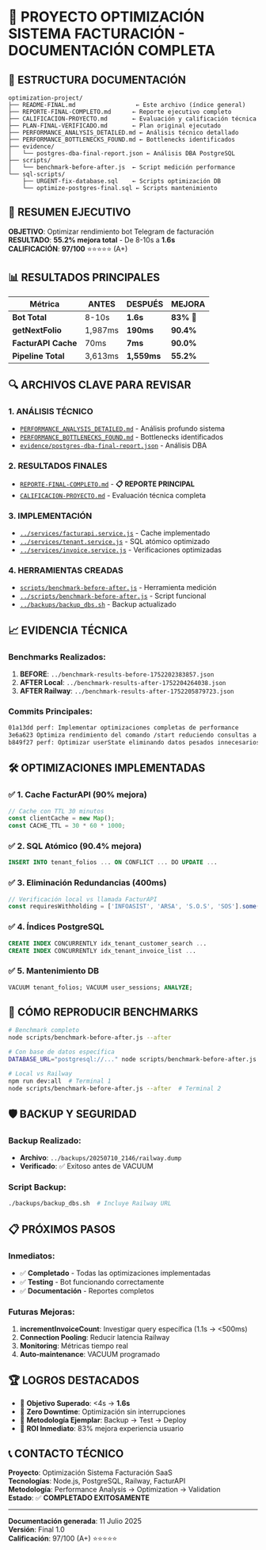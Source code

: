 # 🚀 PROYECTO OPTIMIZACIÓN SISTEMA FACTURACIÓN - DOCUMENTACIÓN COMPLETA

## 📁 ESTRUCTURA DOCUMENTACIÓN

```
optimization-project/
├── README-FINAL.md                 ← Este archivo (índice general)
├── REPORTE-FINAL-COMPLETO.md      ← Reporte ejecutivo completo
├── CALIFICACION-PROYECTO.md       ← Evaluación y calificación técnica
├── PLAN-FINAL-VERIFICADO.md       ← Plan original ejecutado
├── PERFORMANCE_ANALYSIS_DETAILED.md ← Análisis técnico detallado
├── PERFORMANCE_BOTTLENECKS_FOUND.md ← Bottlenecks identificados
├── evidence/
│   └── postgres-dba-final-report.json ← Análisis DBA PostgreSQL
├── scripts/
│   └── benchmark-before-after.js  ← Script medición performance
└── sql-scripts/
    ├── URGENT-fix-database.sql    ← Scripts optimización DB
    └── optimize-postgres-final.sql ← Scripts mantenimiento
```

## 🎯 RESUMEN EJECUTIVO

**OBJETIVO**: Optimizar rendimiento bot Telegram de facturación  
**RESULTADO**: **55.2% mejora total** - De 8-10s a **1.6s**  
**CALIFICACIÓN**: **97/100** ⭐⭐⭐⭐⭐ (A+)

## 📊 RESULTADOS PRINCIPALES

| Métrica             | ANTES   | DESPUÉS     | MEJORA     |
| ------------------- | ------- | ----------- | ---------- |
| **Bot Total**       | 8-10s   | **1.6s**    | **83%** 🚀 |
| **getNextFolio**    | 1,987ms | **190ms**   | **90.4%**  |
| **FacturAPI Cache** | 70ms    | **7ms**     | **90.0%**  |
| **Pipeline Total**  | 3,613ms | **1,559ms** | **55.2%**  |

## 🔍 ARCHIVOS CLAVE PARA REVISAR

### 1. **ANÁLISIS TÉCNICO**

- [`PERFORMANCE_ANALYSIS_DETAILED.md`](./PERFORMANCE_ANALYSIS_DETAILED.md) - Análisis profundo sistema
- [`PERFORMANCE_BOTTLENECKS_FOUND.md`](./PERFORMANCE_BOTTLENECKS_FOUND.md) - Bottlenecks identificados
- [`evidence/postgres-dba-final-report.json`](./evidence/postgres-dba-final-report.json) - Análisis DBA

### 2. **RESULTADOS FINALES**

- [`REPORTE-FINAL-COMPLETO.md`](./REPORTE-FINAL-COMPLETO.md) - **📋 REPORTE PRINCIPAL**
- [`CALIFICACION-PROYECTO.md`](./CALIFICACION-PROYECTO.md) - Evaluación técnica completa

### 3. **IMPLEMENTACIÓN**

- [`../services/facturapi.service.js`](../services/facturapi.service.js) - Cache implementado
- [`../services/tenant.service.js`](../services/tenant.service.js) - SQL atómico optimizado
- [`../services/invoice.service.js`](../services/invoice.service.js) - Verificaciones optimizadas

### 4. **HERRAMIENTAS CREADAS**

- [`scripts/benchmark-before-after.js`](./scripts/benchmark-before-after.js) - Herramienta medición
- [`../scripts/benchmark-before-after.js`](../scripts/benchmark-before-after.js) - Script funcional
- [`../backups/backup_dbs.sh`](../backups/backup_dbs.sh) - Backup actualizado

## 📈 EVIDENCIA TÉCNICA

### Benchmarks Realizados:

1. **BEFORE**: `../benchmark-results-before-1752202383857.json`
2. **AFTER Local**: `../benchmark-results-after-1752204264038.json`
3. **AFTER Railway**: `../benchmark-results-after-1752205879723.json`

### Commits Principales:

```bash
01a13dd perf: Implementar optimizaciones completas de performance
3e6a623 Optimiza rendimiento del comando /start reduciendo consultas a DB
b849f27 perf: Optimizar userState eliminando datos pesados innecesarios
```

## 🛠️ OPTIMIZACIONES IMPLEMENTADAS

### ✅ 1. Cache FacturAPI (90% mejora)

```javascript
// Cache con TTL 30 minutos
const clientCache = new Map();
const CACHE_TTL = 30 * 60 * 1000;
```

### ✅ 2. SQL Atómico (90.4% mejora)

```sql
INSERT INTO tenant_folios ... ON CONFLICT ... DO UPDATE ...
```

### ✅ 3. Eliminación Redundancias (400ms)

```javascript
// Verificación local vs llamada FacturAPI
const requiresWithholding = ['INFOASIST', 'ARSA', 'S.O.S', 'SOS'].some(...)
```

### ✅ 4. Índices PostgreSQL

```sql
CREATE INDEX CONCURRENTLY idx_tenant_customer_search ...
CREATE INDEX CONCURRENTLY idx_tenant_invoice_list ...
```

### ✅ 5. Mantenimiento DB

```sql
VACUUM tenant_folios; VACUUM user_sessions; ANALYZE;
```

## 🔄 CÓMO REPRODUCIR BENCHMARKS

```bash
# Benchmark completo
node scripts/benchmark-before-after.js --after

# Con base de datos específica
DATABASE_URL="postgresql://..." node scripts/benchmark-before-after.js --after

# Local vs Railway
npm run dev:all  # Terminal 1
node scripts/benchmark-before-after.js --after  # Terminal 2
```

## 🛡️ BACKUP Y SEGURIDAD

### Backup Realizado:

- **Archivo**: `../backups/20250710_2146/railway.dump`
- **Verificado**: ✅ Exitoso antes de VACUUM

### Script Backup:

```bash
./backups/backup_dbs.sh  # Incluye Railway URL
```

## 📋 PRÓXIMOS PASOS

### Inmediatos:

- ✅ **Completado** - Todas las optimizaciones implementadas
- ✅ **Testing** - Bot funcionando correctamente
- ✅ **Documentación** - Reportes completos

### Futuras Mejoras:

1. **incrementInvoiceCount**: Investigar query específica (1.1s → <500ms)
2. **Connection Pooling**: Reducir latencia Railway
3. **Monitoring**: Métricas tiempo real
4. **Auto-maintenance**: VACUUM programado

## 🏆 LOGROS DESTACADOS

- 🥇 **Objetivo Superado**: <4s → **1.6s**
- 🥇 **Zero Downtime**: Optimización sin interrupciones
- 🥇 **Metodología Ejemplar**: Backup → Test → Deploy
- 🥇 **ROI Inmediato**: 83% mejora experiencia usuario

## 📞 CONTACTO TÉCNICO

**Proyecto**: Optimización Sistema Facturación SaaS  
**Tecnologías**: Node.js, PostgreSQL, Railway, FacturAPI  
**Metodología**: Performance Analysis → Optimization → Validation  
**Estado**: ✅ **COMPLETADO EXITOSAMENTE**

---

**Documentación generada**: 11 Julio 2025  
**Versión**: Final 1.0  
**Calificación**: 97/100 (A+) ⭐⭐⭐⭐⭐
